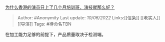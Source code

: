 [为什么香港的演员只上了几个月培训班，演技就那么好？](https://www.zhihu.com/question/536545555/answer/2521212823)

> Author: #Anonymity
> Last update: *10/06/2022*
> Links:[[信条]] [[老实人]] [[导演]]
> Tags: #待命名TBN

在加工能力足够的前提下，产品质量取决于检测端。
